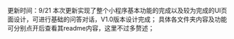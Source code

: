 更新时间：9/21
本次更新实现了整个小程序基本功能的完成以及较为完成的UI页面设计，可进行基础的问答对话，V1.0版本设计完成；
具体各文件夹内容及功能可分别点开后查看其readme内容，这里不过多赘述；
